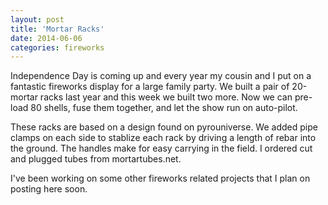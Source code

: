 ```yaml
---
layout: post
title: 'Mortar Racks'
date: 2014-06-06
categories: fireworks
---
```


Independence Day is coming up and every year my cousin and I put on a
fantastic fireworks display for a large family party. We built a pair of
20-mortar racks last year and this week we built two more. Now we can
pre-load 80 shells, fuse them together, and let the show run on auto-pilot.

These racks are based on a design found on pyrouniverse. We added pipe
clamps on each side to stablize each rack by driving a length of rebar into
the ground. The handles make for easy carrying in the field. I ordered cut
and plugged tubes from mortartubes.net.

I've been working on some other fireworks related projects that I plan on
posting here soon.
